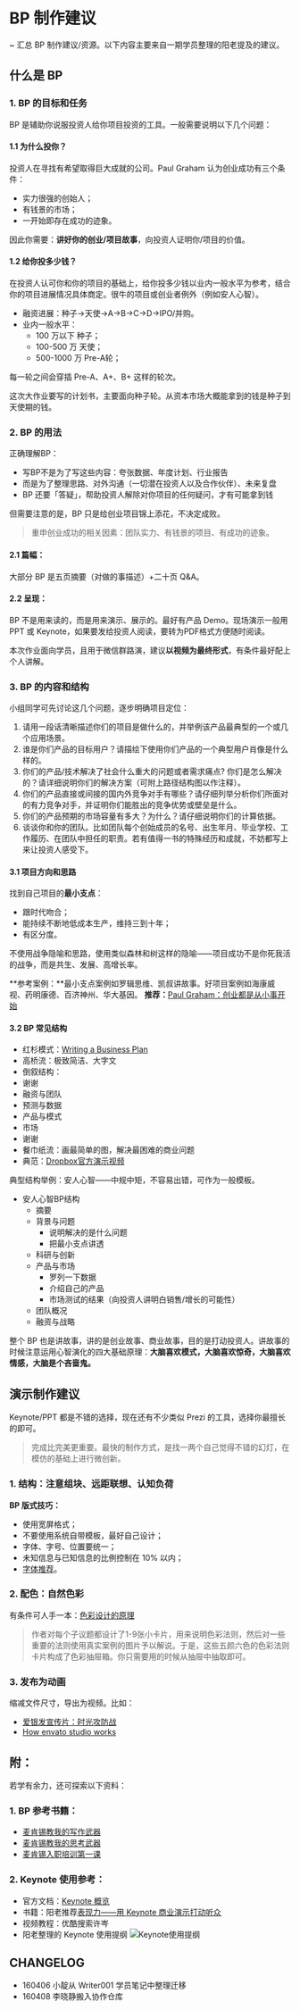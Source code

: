 # BP 制作建议

~ 汇总 BP 制作建议/资源。以下内容主要来自一期学员整理的阳老提及的建议。

## 什么是 BP

### 1. BP 的目标和任务

BP 是辅助你说服投资人给你项目投资的工具。一般需要说明以下几个问题：
  
#### 1.1 为什么投你？

投资人在寻找有希望取得巨大成就的公司。Paul Graham 认为创业成功有三个条件：  

- 实力很强的创始人；  
- 有钱景的市场；  
- 一开始即存在成功的迹象。   

因此你需要：**讲好你的创业/项目故事**，向投资人证明你/项目的价值。

#### 1.2 给你投多少钱？

在投资人认可你和你的项目的基础上，给你投多少钱以业内一般水平为参考，结合你的项目进展情况具体商定。很牛的项目或创业者例外（例如安人心智）。


- 融资进展：种子->天使->A->B->C->D->IPO/并购。
- 业内一般水平：
	- 100 万以下 种子；
	- 100-500 万 天使；
	- 500-1000 万 Pre-A轮；

每一轮之间会穿插 Pre-A、A+、B+ 这样的轮次。

这次大作业要写的计划书，主要面向种子轮。从资本市场大概能拿到的钱是种子到天使期的钱。

### 2. BP 的用法

正确理解BP：

- 写BP不是为了写这些内容：夸张数据、年度计划、行业报告
- 而是为了整理思路、对外沟通（一切潜在投资人以及合作伙伴）、未来复盘
- BP 还要「答疑」，帮助投资人解除对你项目的任何疑问，才有可能拿到钱

但需要注意的是，BP 只是给创业项目锦上添花，不决定成败。 

>重申创业成功的相关因素：团队实力、有钱景的项目、有成功的迹象。

#### 2.1 篇幅：  

大部分 BP 是五页摘要（对做的事描述）+二十页 Q&A。  

#### 2.2 呈现：

BP 不是用来读的，而是用来演示、展示的。最好有产品 Demo。现场演示一般用 PPT 或 Keynote，如果要发给投资人阅读，要转为PDF格式方便随时阅读。

本次作业面向学员，且用于微信群路演，建议**以视频为最终形式**，有条件最好配上个人讲解。

### 3. BP 的内容和结构

小组同学可先讨论这几个问题，逐步明确项目定位：

1. 请用一段话清晰描述你们的项目是做什么的，并举例该产品最典型的一个或几个应用场景。
2. 谁是你们产品的目标用户？请描绘下使用你们产品的一个典型用户肖像是什么样的。
3. 你们的产品/技术解决了社会什么重大的问题或者需求痛点? 你们是怎么解决的？请详细说明你们的解决方案（可附上路径结构图以作注释）。
4. 你们的产品直接或间接的国内外竞争对手有哪些？请仔细列举分析你们所面对的有力竞争对手，并证明你们能胜出的竞争优势或壁垒是什么。
5. 你们的产品预期的市场容量有多大？为什么？请仔细说明你们的计算依据。
6. 谈谈你和你的团队。比如团队每个创始成员的名号、出生年月、毕业学校、工作履历、在团队中担任的职责。若有值得一书的特殊经历和成就，不妨都写上来让投资人感受下。

#### 3.1 项目方向和思路

找到自己项目的**最小支点**：  

- 跟时代吻合；  
- 能持续不断地低成本生产，维持三到十年；  
- 有区分度。

不使用战争隐喻和思路，使用类似森林和树这样的隐喻——项目成功不是你死我活的战争，而是共生、发展、高增长率。

**参考案例：**最小支点案例如罗辑思维、凯叔讲故事。好项目案例如海康威视、药明康德、百济神州、华大基因。
**推荐：**[Paul Graham：创业都是从小事开始](http://36kr.com/p/204803.html)

#### 3.2 BP 常见结构

- 红杉模式：[Writing a Business Plan](http://www.sequoiacap.com/grove/posts/6bzx/writing-a-business-plan)  
- 高桥流：极致简洁、大字文
- 倒叙结构：  
 - 谢谢
 - 融资与团队
 - 预测与数据
 - 产品与模式
 - 市场
 - 谢谢
- 餐巾纸流：画最简单的图，解决最困难的商业问题
 - 典范：[Dropbox官方演示视频](http://my.tv.sohu.com/us/63339840/26554897.shtml)

典型结构举例：安人心智——中规中矩，不容易出错，可作为一般模板。
 
- 安人心智BP结构 
	- 摘要
	- 背景与问题
 		- 说明解决的是什么问题
 		- 把最小支点讲透
	- 科研与创新
	- 产品与市场
 		- 罗列一下数据
 		- 介绍自己的产品
 		- 市场测试的结果（向投资人讲明白销售/增长的可能性）
	- 团队概况
	- 融资与战略

整个 BP 也是讲故事，讲的是创业故事、商业故事，目的是打动投资人。讲故事的时候注意运用心智演化的四大基础原理：**大脑喜欢模式，大脑喜欢惊奇，大脑喜欢情感，大脑是个吝啬鬼。**

## 演示制作建议  

Keynote/PPT 都是不错的选择，现在还有不少类似 Prezi 的工具，选择你最擅长的即可。

>完成比完美更重要。最快的制作方式，是找一两个自己觉得不错的幻灯，在模仿的基础上进行微创新。

### 1. 结构：注意组块、远距联想、认知负荷

**BP 版式技巧：**  

 - 使用宽屏格式；  
 - 不要使用系统自带模板，最好自己设计；  
 -  字体、字号、位置要统一；  
 - 未知信息与已知信息的比例控制在 10% 以内；  
 - [字体推荐](http://www.yangzhiping.com/psy/fonts.html)。

### 2. 配色：自然色彩

有条件可人手一本：[色彩设计的原理](http://book.douban.com/subject/6790599/)

>作者对每个子议题都设计了1-9张小卡片，用来说明色彩法则，然后对一些重要的法则使用真实案例的图片予以解说。于是，这些五颜六色的色彩法则卡片构成了色彩抽屉箱。你只需要用的时候从抽屉中抽取即可。  

### 3. 发布为动画

缩减文件尺寸，导出为视频。比如：

 - [爱银发宣传片：时光攻防战](http://t.cn/RARZjmP)
 - [How envato studio works](https://microlancer.lancerassets.com/v2/services/74/37a3101c6711e48071a76425822711/medium_video_webm_how-envato-studio-works.webm)





## 附：

若学有余力，还可探索以下资料：

### 1. BP 参考书籍：

- [麦肯锡教我的写作武器](http://book.douban.com/subject/24745639/)
- [麦肯锡教我的思考武器](http://book.douban.com/subject/25779342/)
- [麦肯锡入职培训第一课](http://book.douban.com/subject/26379069/)


### 2. Keynote 使用参考：  

- 官方文档：[Keynote 概览](https://help.apple.com/keynote/mac/6.5/#/tan79a8f6388)
- 书籍：阳老推荐[表现力——用 Keynote 商业演示打动听众](http://book.douban.com/subject/25861630/)
- 视频教程：优酷搜索许岑
- 阳老整理的 Keynote 使用提纲
![Keynote使用提纲](http://img-storage.qiniudn.com/15-8-27/92848901.jpg)  



## CHANGELOG

- 160406 小靛从 Writer001 学员笔记中整理迁移
- 160408 李晓静搬入协作仓库

